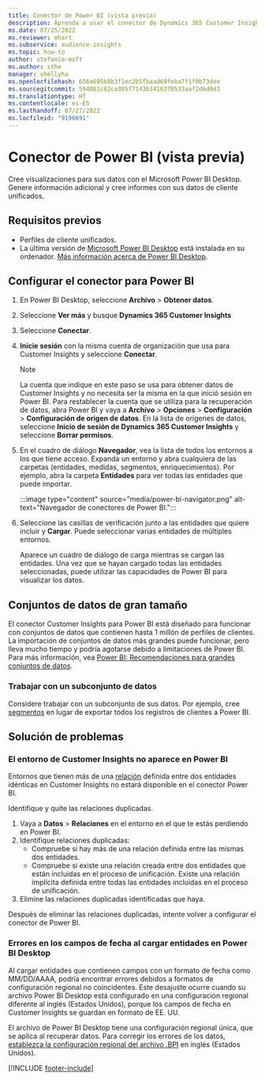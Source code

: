 ```yaml
---
title: Conector de Power BI (vista previa)
description: Aprenda a usar el conector de Dynamics 365 Customer Insights en Power BI.
ms.date: 07/25/2022
ms.reviewer: mhart
ms.subservice: audience-insights
ms.topic: how-to
author: stefanie-msft
ms.author: sthe
manager: shellyha
ms.openlocfilehash: 656a695b8b3f1ec2b5fbaad69feba7f1f0b73dee
ms.sourcegitcommit: 594081c82ca385f7143b3416378533aaf2d6d0d3
ms.translationtype: HT
ms.contentlocale: es-ES
ms.lasthandoff: 07/27/2022
ms.locfileid: "9196691"
---
```

# <a name="power-bi-connector-preview"></a>Conector de Power BI (vista previa)

Cree visualizaciones para sus datos con el Microsoft Power BI Desktop. Genere información adicional y cree informes con sus datos de cliente unificados.

## <a name="prerequisites"></a>Requisitos previos

- Perfiles de cliente unificados.
- La última versión de [Microsoft Power BI Desktop](https://powerbi.microsoft.com/desktop/) está instalada en su ordenador. [Más información acerca de Power BI Desktop](/power-bi/desktop-what-is-desktop).

## <a name="configure-the-connector-for-power-bi"></a>Configurar el conector para Power BI

1. En Power BI Desktop, seleccione **Archivo** > **Obtener datos**.

1. Seleccione **Ver más** y busque **Dynamics 365 Customer Insights**

1. Seleccione **Conectar**.

1. **Inicie sesión** con la misma cuenta de organización que usa para Customer Insights y seleccione **Conectar**.
   > [!NOTE]
   > La cuenta que indique en este paso se usa para obtener datos de Customer Insights y no necesita ser la misma en la que inició sesión en Power BI. Para restablecer la cuenta que se utiliza para la recuperación de datos, abra Power BI y vaya a **Archivo** > **Opciones** > **Configuración** > **Configuración de origen de datos**. En la lista de orígenes de datos, seleccione **Inicio de sesión de Dynamics 365 Customer Insights** y seleccione **Borrar permisos**.  

1. En el cuadro de diálogo **Navegador**, vea la lista de todos los entornos a los que tiene acceso. Expanda un entorno y abra cualquiera de las carpetas (entidades, medidas, segmentos, enriquecimientos). Por ejemplo, abra la carpeta **Entidades** para ver todas las entidades que puede importar.

   :::image type="content" source="media/power-bi-navigator.png" alt-text="Navegador de conectores de Power BI.":::

1. Seleccione las casillas de verificación junto a las entidades que quiere incluir y **Cargar**. Puede seleccionar varias entidades de múltiples entornos.

   Aparece un cuadro de diálogo de carga mientras se cargan las entidades. Una vez que se hayan cargado todas las entidades seleccionadas, puede utilizar las capacidades de Power BI para visualizar los datos.

## <a name="large-data-sets"></a>Conjuntos de datos de gran tamaño

El conector Customer Insights para Power BI está diseñado para funcionar con conjuntos de datos que contienen hasta 1 millón de perfiles de clientes. La importación de conjuntos de datos más grandes puede funcionar, pero lleva mucho tiempo y podría agotarse debido a limitaciones de Power BI. Para más información, vea [Power BI: Recomendaciones para grandes conjuntos de datos](/power-bi/admin/service-premium-what-is#large-datasets).

### <a name="work-with-a-subset-of-data"></a>Trabajar con un subconjunto de datos

Considere trabajar con un subconjunto de sus datos. Por ejemplo, cree [segmentos](segments.md) en lugar de exportar todos los registros de clientes a Power BI.

## <a name="troubleshooting"></a>Solución de problemas

### <a name="customer-insights-environment-doesnt-show-in-power-bi"></a>El entorno de Customer Insights no aparece en Power BI

Entornos que tienen más de una [relación](relationships.md) definida entre dos entidades idénticas en Customer Insights no estará disponible en el conector Power BI.

Identifique y quite las relaciones duplicadas.

1. Vaya a **Datos** > **Relaciones** en el entorno en el que te estás perdiendo en Power BI.
1. Identifique relaciones duplicadas:
   - Compruebe si hay más de una relación definida entre las mismas dos entidades.
   - Compruebe si existe una relación creada entre dos entidades que están incluidas en el proceso de unificación. Existe una relación implícita definida entre todas las entidades incluidas en el proceso de unificación.
1. Elimine las relaciones duplicadas identificadas que haya.

Después de eliminar las relaciones duplicadas, intente volver a configurar el conector de Power BI.

### <a name="errors-on-date-fields-when-loading-entities-in-power-bi-desktop"></a>Errores en los campos de fecha al cargar entidades en Power BI Desktop

Al cargar entidades que contienen campos con un formato de fecha como MM/DD/AAAA, podría encontrar errores debidos a formatos de configuración regional no coincidentes. Este desajuste ocurre cuando su archivo Power BI Desktop está configurado en una configuración regional diferente al inglés (Estados Unidos), porque los campos de fecha en Customer Insights se guardan en formato de EE. UU.

El archivo de Power BI Desktop tiene una configuración regional única, que se aplica al recuperar datos. Para corregir los errores de los datos, [establezca la configuración regional del archivo .BPI](/power-bi/fundamentals/supported-languages-countries-regions#choose-the-language-or-locale-of-power-bi-desktop) en inglés (Estados Unidos).

[!INCLUDE [footer-include](includes/footer-banner.md)]
